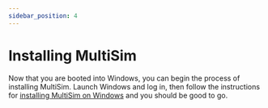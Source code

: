 ```yaml
---
sidebar_position: 4
---
```


# Installing MultiSim

Now that you are booted into Windows, you can begin the process of installing MultiSim. Launch Windows and log in, then follow the instructions for [installing MultiSim on Windows](/docs/windows/make-account) and you should be good to go.
